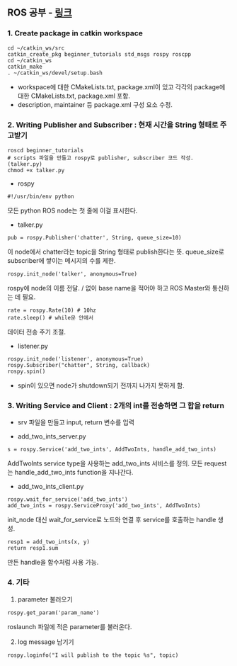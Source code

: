 ## ROS 공부 - [링크](http://wiki.ros.org/rospy_tutorials)

### 1. Create package in catkin workspace
```
cd ~/catkin_ws/src  
catkin_create_pkg beginner_tutorials std_msgs rospy roscpp  
cd ~/catkin_ws  
catkin_make  
. ~/catkin_ws/devel/setup.bash
```
- workspace에 대한 CMakeLists.txt, package.xml이 있고 각각의 package에 대한 CMakeLists.txt, package.xml 포함.
- description, maintainer 등 package.xml 구성 요소 수정.

### 2. Writing Publisher and Subscriber : 현재 시간을 String 형태로 주고받기
```
roscd beginner_tutorials  
# scripts 파일을 만들고 rospy로 publisher, subscriber 코드 작성. (talker.py)  
chmod +x talker.py
```

- rospy
```
#!/usr/bin/env python  
```
모든 python ROS node는 첫 줄에 이걸 표시한다.

- talker.py
```
pub = rospy.Publisher('chatter', String, queue_size=10)
```
이 node에서 chatter라는 topic을 String 형태로 publish한다는 뜻. queue_size로 subscriber에 쌓이는 메시지의 수를 제한.

```
rospy.init_node('talker', anonymous=True)
```
rospy에 node의 이름 전달. / 없이 base name을 적어야 하고 ROS Master와 통신하는 데 필요.

```
rate = rospy.Rate(10) # 10hz
rate.sleep() # while문 안에서
```
데이터 전송 주기 조절.

- listener.py
```
rospy.init_node('listener', anonymous=True)
rospy.Subscriber("chatter", String, callback)
rospy.spin()
```
- spin이 있으면 node가 shutdown되기 전까지 나가지 못하게 함.

### 3. Writing Service and Client : 2개의 int를 전송하면 그 합을 return
- srv 파일을 만들고 input, return 변수를 입력  

- add_two_ints_server.py  
```
s = rospy.Service('add_two_ints', AddTwoInts, handle_add_two_ints)  
```
AddTwoInts service type을 사용하는 add_two_ints 서비스를 정의. 모든 request는 handle_add_two_ints function을 지나간다.

- add_two_ints_client.py
```
rospy.wait_for_service('add_two_ints')
add_two_ints = rospy.ServiceProxy('add_two_ints', AddTwoInts)
```
init_node 대신 wait_for_service로 노드와 연결 후 service를 호출하는 handle 생성.

```
resp1 = add_two_ints(x, y)
return resp1.sum
```
만든 handle을 함수처럼 사용 가능.

### 4. 기타
1) parameter 불러오기
```
rospy.get_param('param_name')
```
roslaunch 파일에 적은 parameter를 불러온다.

2) log message 남기기
```
rospy.loginfo("I will publish to the topic %s", topic)
```

